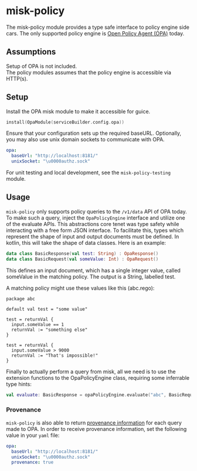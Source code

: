 # misk-policy

The misk-policy module provides a type safe interface to policy engine side cars.
The only supported policy engine is [Open Policy Agent (OPA)](https://www.openpolicyagent.org/docs/latest/) today.

## Assumptions

Setup of OPA is not included.  
The policy modules assumes that the policy engine is accessible via HTTP(s).

## Setup

Install the OPA misk module to make it accessible for guice.

```kotlin
install(OpaModule(serviceBuilder.config.opa))
```

Ensure that your configuration sets up the required baseURL.
Optionally, you may also use unix domain sockets to communicate with OPA.

```yaml
opa:
  baseUrl: "http://localhost:8181/"
  unixSocket: "\u0000authz.sock"
```

For unit testing and local development, see the `misk-policy-testing` module.

## Usage

`misk-policy` only supports policy queries to the `/v1/data` API of OPA today.
To make such a query, inject the `OpaPolicyEngine` interface and utilize one of the evaluate APIs.
This abstractions core tenet was type safety while interacting with a free form JSON interface.
To facilitate this, types which represent the shape of input and output documents must be defined.
In kotlin, this will take the shape of data classes.
Here is an example:

```kotlin
data class BasicResponse(val test: String) : OpaResponse()
data class BasicRequest(val someValue: Int) : OpaRequest()
```

This defines an input document, which has a single integer value, called someValue in the matching policy.
The output is a String, labelled test.

A matching policy might use these values like this (abc.rego):

```rego
package abc

default val test = "some value"

test = returnVal {
  input.someValue == 1
  returnVal := "something else"
}

test = returnVal {
  input.someValue > 9000
  returnVal := "That's impossible!"
}
```

Finally to actually perform a query from misk, all we need is to use the extension functions to the OpaPolicyEngine class, requiring some inferrable type hints:

```kotlin
val evaluate: BasicResponse = opaPolicyEngine.evaluate("abc", BasicRequest(1))
```

### Provenance

`misk-policy` is also able to return [provenance information](https://www.openpolicyagent.org/docs/latest/rest-api/#provenance) for each query made to OPA.
In order to receive provenance information, set the following value in your `yaml` file:
```yaml
opa:
  baseUrl: "http://localhost:8181/"
  unixSocket: "\u0000authz.sock"
  provenance: true
```
